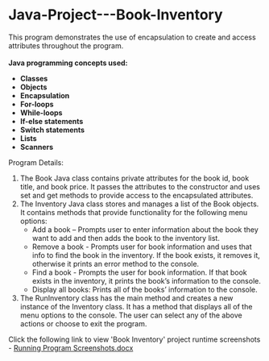 # Java-Project---Book-Inventory

This program demonstrates the use of encapsulation to create and access attributes throughout the program.\
\
**Java programming concepts used:**
-	**Classes**
-	**Objects**
-	**Encapsulation**
-	**For-loops**
-	**While-loops**
-	**If-else statements**
-	**Switch statements**
-	**Lists**
-	**Scanners**

Program Details:
1. The Book Java class contains private attributes for the book id, book title, and book price. It passes the attributes to the constructor and uses set and get methods to provide access to the encapsulated attributes.
2. The Inventory Java class stores and manages a list of the Book objects. It contains methods that provide functionality for the following menu options:
    -	Add a book – Prompts user to enter information about the book they want to add and then adds the book to the inventory list.
    -	Remove a book - Prompts user for book information and uses that info to find the book in the inventory. If the book exists, it removes it, otherwise it prints an error method to the console.
    -	Find a book - Prompts the user for book information. If that book exists in the inventory, it prints the book’s information to the console.
    -	Display all books: Prints all of the books’ information to the console.
3. The RunInventory class has the main method and creates a new instance of the Inventory class. It has a method that displays all of the menu options to the console. The user can select any of the above actions or choose to exit the program.


Click the following link to view 'Book Inventory' project runtime screenshots - 
[Running Program Screenshots.docx](https://github.com/courtneyhussein/Java-Project---Book-Inventory/files/6329789/Running.Program.Screenshots.docx)


